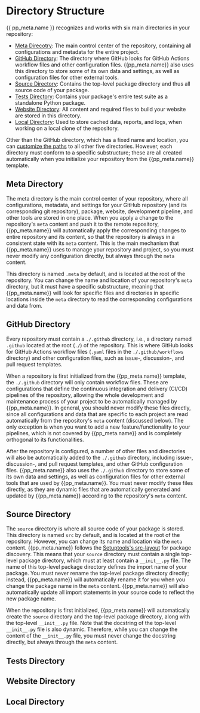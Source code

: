 # Directory Structure

{{ pp_meta.name }} recognizes and works with six main directories in your repository:

- [Meta Direcotry](#meta-directory): The main control center of the repository,
  containing all configurations and metadata for the entire project.
- [GitHub Directory](#github-directory): The directory where GitHub looks for GitHub Actions workflow files
  and other configuration files.
  {{pp_meta.name}} also uses this directory to store some of its own data and settings,
  as well as configuration files for other external tools.
- [Source Directory](#source-directory): Contains the top-level package directory and thus all source code of your package.
- [Tests Directory](#tests-directory): Contains your package's entire test suite as a standalone Python package.
- [Website Directory](#website-directory): All content and required files to build your website are stored in this directory.
- [Local Directory](#local-directory): Used to store cached data, reports, and logs, when working on a local clone of the repository.

Other than the GitHub directory, which has a fixed name and location,
you can [customize the paths](../control-center/settings/path.md) to all other five directories.
However, each directory must conform to a specific substructure;
these are all created automatically when you initialize your repository from the {{pp_meta.name}} template.


## Meta Directory
The meta directory is the main control center of your repository,
where all configurations, metadata, and settings
for your GitHub repository (and its corresponding git repository),
package, website, development pipeline, and other tools are stored in one place.
When you apply a change to the repository's `meta` content and push it to the remote repository,
{{pp_meta.name}} will automatically apply the corresponding changes to entire repository and its content,
so that the repository is always in a consistent state with its `meta` content.
This is the main mechanism that {{pp_meta.name}} uses to manage your repository and project,
so you must never modify any configuration directly, but always through the `meta` content.

This directory is named `.meta` by default, and is located at the root of the repository.
You can change the name and location of your repository's `meta` directory,
but it must have a specific substructure, meaning that {{pp_meta.name}} will look for
specific files and directories in specific locations inside the `meta` directory
to read the corresponding configurations and data from.


## GitHub Directory
Every repository must contain a `./.github` directory,
i.e., a directory named `.github` located at the root (`./`) of the repository.
This is where GitHub looks for GitHub Actions workflow files
(`.yaml` files in the `./.github/workflows` directory) and other configuration files,
such as issue-, discussion-, and pull request templates.

When a repository is first initialized from the {{pp_meta.name}} template,
the `./.github` directory will only contain workflow files.
These are configurations that define the continuous integration and delivery (CI/CD)
pipelines of the repository, allowing the whole development and maintenance process of your project
to be automatically managed by {{pp_meta.name}}.
In general, you should never modify these files directly, since all configurations and data that
are specific to each project are read automatically from the repository's `meta` content (discussed below).
The only exception is when you want to add a new feature/functionality to your pipelines,
which is not covered by {{pp_meta.name}} and is completely orthogonal to its functionalities.

After the repository is configured, a number of other files and directories
will also be automatically added to the `./.github` directory,
including issue-, discussion-, and pull request templates, and other GitHub configuration files.
{{pp_meta.name}} also uses the `./.github` directory to store some of its own data and settings,
as well as configuration files for other external tools that are used by {{pp_meta.name}}.
You must never modify these files directly, as they are dynamic files that are automatically
generated and updated by {{pp_meta.name}} according to the repository's `meta` content.


## Source Directory
The `source` directory is where all source code of your package is stored.
This directory is named `src` by default, and is located at the root of the repository.
However, you can change its name and location via the `meta` content.
{{pp_meta.name}} follows the
[Setuptools's src-layout](https://setuptools.pypa.io/en/latest/userguide/package_discovery.html#src-layout)
for package discovery.
This means that your `source` directory must contain a single top-level package directory,
which must at least contain a `__init__.py` file. The name of this top-level package directory
defines the import name of your package. You must never rename the top-level package directory directly;
instead, {{pp_meta.name}} will automatically rename it for you
when you change the package name in the `meta` content. {{pp_meta.name}} will also automatically
update all import statements in your source code to reflect the new package name.

When the repository is first initialized, {{pp_meta.name}} will automatically create the `source` directory
and the top-level package directory, along with the top-level `__init__.py` file.
Note that the docstring of the top-level `__init__.py` file is also dynamic. Therefore, while you can
change the content of the `__init__.py` file, you must never change the docstring directly, but always
through the `meta` content.


## Tests Directory


## Website Directory


## Local Directory

